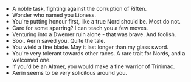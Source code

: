 - A noble task, fighting against the corruption of Riften.
- Wonder who named you Lioness.
- You're putting honour first, like a true Nord should be. Most do not.
- Care for some sparring? I can teach you a few moves.
- Venturing into a Dwemer ruin alone - that was brave. And foolish.
- Soo.. Aerin saved you. Quite the tale.
- You wield a fine blade. May it last longer than my glass sword.
- You're very tolerant towards other races. A rare trait for Nords, and a welcomed one.
- If you'd be an Altmer, you would make a fine warrior of Trinimac.
- Aerin seems to be very solicitous around you.
